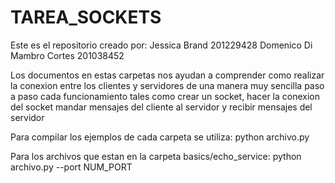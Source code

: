 # TAREA_SOCKETS
Este es el repositorio creado por:
Jessica Brand 201229428
Domenico Di Mambro Cortes 201038452

Los documentos en estas carpetas nos ayudan a comprender como realizar la conexion entre los clientes
y servidores de una manera muy sencilla paso a paso cada funcionamiento tales como crear un socket, hacer la conexion del socket
mandar mensajes del cliente al servidor y recibir mensajes del servidor

Para compilar los ejemplos de cada carpeta se utiliza:
python archivo.py

Para los archivos que estan en la carpeta basics/echo_service:
python archivo.py --port NUM_PORT
